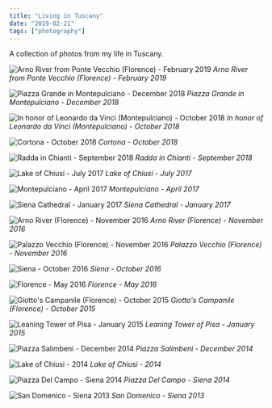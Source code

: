 ```yaml
---
title: "Living in Tuscany"
date: "2019-02-21"
tags: ["photography"]
---
```


A collection of photos from my life in Tuscany.

![Arno River from Ponte Vecchio (Florence) - February 2019](1.jpg)
_Arno River from Ponte Vecchio (Florence) - February 2019_

![Piazza Grande in Montepulciano - December 2018](2.jpeg)
_Piazza Grande in Montepulciano - December 2018_

![In honor of Leonardo da Vinci (Montepulciano) - October 2018](3.jpeg)
_In honor of Leonardo da Vinci (Montepulciano) - October 2018_

![Cortona - October 2018](4.jpeg)
_Cortona - October 2018_

![Radda in Chianti - September 2018](5.jpeg)
_Radda in Chianti - September 2018_

![Lake of Chiusi - July 2017](6.jpeg)
_Lake of Chiusi - July 2017_

![Montepulciano - April 2017](7.jpeg)
_Montepulciano - April 2017_

![Siena Cathedral - January 2017](8.jpeg)
_Siena Cathedral - January 2017_

![Arno River (Florence) - November 2016](9.jpeg)
_Arno River (Florence) - November 2016_

![Palazzo Vecchio (Florence) - November 2016](10.jpeg)
_Palazzo Vecchio (Florence) - November 2016_

![Siena - October 2016](11.jpeg)
_Siena - October 2016_

![Florence - May 2016](12.jpeg)
_Florence - May 2016_

![Giotto's Campanile (Florence) - October 2015](13.jpeg)
_Giotto's Campanile (Florence) - October 2015_

![Leaning Tower of Pisa - January 2015](14.jpeg)
_Leaning Tower of Pisa - January 2015_

![Piazza Salimbeni - December 2014](15.jpeg)
_Piazza Salimbeni - December 2014_

![Lake of Chiusi - 2014](16.jpeg)
_Lake of Chiusi - 2014_

![Piazza Del Campo - Siena 2014](17.jpeg)
_Piazza Del Campo - Siena 2014_

![San Domenico - Siena 2013](18.jpeg)
_San Domenico - Siena 2013_
